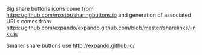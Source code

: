 Big share buttons icons come from https://github.com/mxstbr/sharingbuttons.io and generation of associated URLs comes from https://github.com/expando/expando.github.com/blob/master/sharelinks/links.js

Smaller share buttons use http://expando.github.io/
